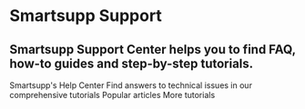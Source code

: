 # Smartsupp Support
## Smartsupp Support Center helps you to find FAQ, how-to guides and step-by-step tutorials.
Smartsupp's Help Center 
Find answers to technical issues in our comprehensive tutorials 
Popular articles 
More tutorials

